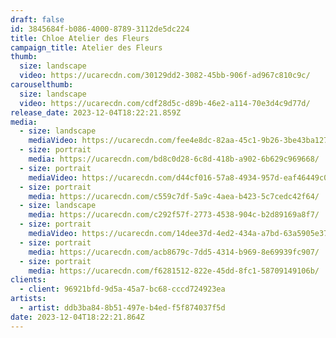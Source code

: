 ```yaml
---
draft: false
id: 3845684f-b086-4000-8789-3112de5dc224
title: Chloe Atelier des Fleurs
campaign_title: A﻿telier des Fleurs
thumb:
  size: landscape
  video: https://ucarecdn.com/30129dd2-3082-45bb-906f-ad967c810c9c/
carouselthumb:
  size: landscape
  video: https://ucarecdn.com/cdf28d5c-d89b-46e2-a114-70e3d4c9d77d/
release_date: 2023-12-04T18:22:21.859Z
media:
  - size: landscape
    mediaVideo: https://ucarecdn.com/fee4e8dc-82aa-45c1-9b26-3be43ba12776/
  - size: portrait
    media: https://ucarecdn.com/bd8c0d28-6c8d-418b-a902-6b629c969668/
  - size: portrait
    mediaVideo: https://ucarecdn.com/d44cf016-57a8-4934-957d-eaf46449c03d/
  - size: portrait
    media: https://ucarecdn.com/c559c7df-5a9c-4aea-b423-5c7cedc42f64/
  - size: landscape
    media: https://ucarecdn.com/c292f57f-2773-4538-904c-b2d89169a8f7/
  - size: portrait
    mediaVideo: https://ucarecdn.com/14dee37d-4ed2-434a-a7bd-63a5905e37a4/
  - size: portrait
    media: https://ucarecdn.com/acb8679c-7dd5-4314-b969-8e69939fc907/
  - size: portrait
    media: https://ucarecdn.com/f6281512-822e-45dd-8fc1-58709149106b/
clients:
  - client: 96921bfd-9d5a-45a7-bc68-cccd724923ea
artists:
  - artist: ddb3ba84-8b51-497e-b4ed-f5f874037f5d
date: 2023-12-04T18:22:21.864Z
---
```

